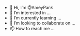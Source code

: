 - 👋 Hi, I’m @AmeyPank
- 👀 I’m interested in ...
- 🌱 I’m currently learning ...
- 💞️ I’m looking to collaborate on ...
- 📫 How to reach me ...

<!---
AmeyPank/AmeyPank is a ✨ special ✨ repository because its `README.md` (this file) appears on your GitHub profile.
You can click the Preview link to take a look at your changes.
--->
